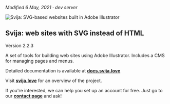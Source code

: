 *Modified 6 May, 2021 · dev server*

![Svija: SVG-based websites built in Adobe Illustrator](http://files.svija.love/github/readme-logo.png "Svija: SVG-based websites built in Adobe Illustrator")

**Svija: web sites with SVG instead of HTML**
---------------------------------------------

Version 2.2.3

A set of tools for building web sites using Adobe Illustrator.
Includes a CMS for managing pages and menus.

Detailed documentation is available at **[docs.svija.love][1]**

Visit **[svija.love][2]** for an overview of the project.

If you're interested, we can help you set up an account for free.
Just go to our **[contact page][3]** and ask!

[1]: https://docs.svija.love "Visit the documentation site"
[2]: https://svija.love "Visit the main site"
[3]: https://svija.love/en/contact "Contact us"
